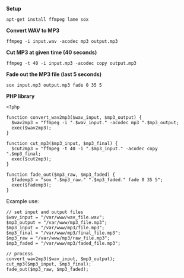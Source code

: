 **Setup**

`apt-get install ffmpeg lame sox`

**Convert WAV to MP3**

`ffmpeg -i input.wav -acodec mp3 output.mp3`

**Cut MP3 at given time (40 seconds)** 

`ffmpeg -t 40 -i input.mp3 -acodec copy output.mp3`

**Fade out the MP3 file (last 5 seconds)**

`sox input.mp3 output.mp3 fade 0 35 5`

**PHP library**

```
<?php

function convert_wav2mp3($wav_input, $mp3_output) {
  $wav2mp3 = "ffmpeg -i ".$wav_input." -acodec mp3 ".$mp3_output;
  exec($wav2mp3);
}

function cut_mp3($mp3_input, $mp3_final) {
  $cut2mp3 = "ffmpeg -t 40 -i ".$mp3_input." -acodec copy ".$mp3_final;
  exec($cut2mp3);
}

function fade_out($mp3_raw, $mp3_faded) {
  $fademp3 = "sox ".$mp3_raw." ".$mp3_faded." fade 0 35 5";
  exec($fademp3);
}
```
Example use:

```
// set input and output files
$wav_input = "/var/www/wav_file.wav";
$mp3_output = "/var/www/mp3_file.mp3";
$mp3_input = "/var/www/mp3/file.mp3";
$mp3_final = "/var/www/mp3/final_file.mp3";
$mp3_raw = "/var/www/mp3/raw_file.mp3";
$mp3_faded = "/var/www/mp3/faded_file.mp3";

// process
convert_wav2mp3($wav_input, $mp3_output);
cut_mp3($mp3_input, $mp3_final);
fade_out($mp3_raw, $mp3_faded);
```
